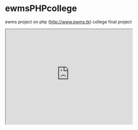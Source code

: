 # ewmsPHPcollege
ewms project on php (http://www.ewms.tk) college final project

<iframe width="420" height="315"
src="https://www.youtube.com/watch?v=J3L9g82us1g">
</iframe>
